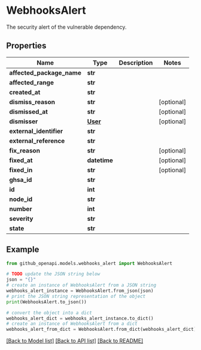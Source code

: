 # WebhooksAlert

The security alert of the vulnerable dependency.

## Properties

Name | Type | Description | Notes
------------ | ------------- | ------------- | -------------
**affected_package_name** | **str** |  | 
**affected_range** | **str** |  | 
**created_at** | **str** |  | 
**dismiss_reason** | **str** |  | [optional] 
**dismissed_at** | **str** |  | [optional] 
**dismisser** | [**User**](User.md) |  | [optional] 
**external_identifier** | **str** |  | 
**external_reference** | **str** |  | 
**fix_reason** | **str** |  | [optional] 
**fixed_at** | **datetime** |  | [optional] 
**fixed_in** | **str** |  | [optional] 
**ghsa_id** | **str** |  | 
**id** | **int** |  | 
**node_id** | **str** |  | 
**number** | **int** |  | 
**severity** | **str** |  | 
**state** | **str** |  | 

## Example

```python
from github_openapi.models.webhooks_alert import WebhooksAlert

# TODO update the JSON string below
json = "{}"
# create an instance of WebhooksAlert from a JSON string
webhooks_alert_instance = WebhooksAlert.from_json(json)
# print the JSON string representation of the object
print(WebhooksAlert.to_json())

# convert the object into a dict
webhooks_alert_dict = webhooks_alert_instance.to_dict()
# create an instance of WebhooksAlert from a dict
webhooks_alert_from_dict = WebhooksAlert.from_dict(webhooks_alert_dict)
```
[[Back to Model list]](../README.md#documentation-for-models) [[Back to API list]](../README.md#documentation-for-api-endpoints) [[Back to README]](../README.md)



